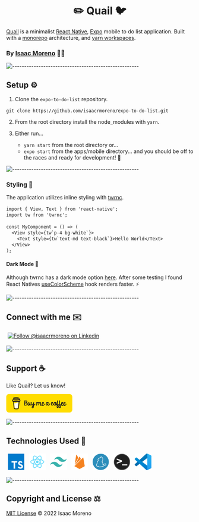 <h1 align="center"> ✏️ Quail 🐦 </h1>

[Quail](https://quailapp.vercel.app/) is a minimalist [React Native](https://reactnative.dev/), [Expo](https://docs.expo.dev/guides/) mobile to do list application. Built with a [monorepo](https://www.atlassian.com/git/tutorials/monorepos) architecture, and [yarn workspaces](https://yarnpkg.com/features/workspaces).

### By [Isaac Moreno](https://www.linkedin.com/in/isaacrmoreno/) 👨‍💻

![-----------------------------------------------------](https://raw.githubusercontent.com/andreasbm/readme/master/assets/lines/rainbow.png)

## Setup ⚙️

1. Clone the `expo-to-do-list` repository.

```
git clone https://github.com/isaacrmoreno/expo-to-do-list.git
```

2. From the root directory install the node_modules with `yarn`.

3. Either run...

   - `yarn start` from the root directory or...
   - `expo start` from the apps/mobile directory...
     and you should be off to the races and ready for development! 🏇

![-----------------------------------------------------](https://raw.githubusercontent.com/andreasbm/readme/master/assets/lines/rainbow.png)

### Styling 🎨

The application utilizes inline styling with [twrnc](https://github.com/jaredh159/tailwind-react-native-classnames).

```
import { View, Text } from 'react-native';
import tw from 'twrnc';

const MyComponent = () => (
  <View style={tw`p-4 bg-white`}>
    <Text style={tw`text-md text-black`}>Hello World</Text>
  </View>
);
```

#### Dark Mode 🧛

Although twrnc has a dark mode option [here](https://github.com/jaredh159/tailwind-react-native-classnames#enabling-device-context-prefixes). After some testing I found React Natives [useColorScheme](https://reactnative.dev/docs/usecolorscheme) hook renders faster. ⚡

![-----------------------------------------------------](https://raw.githubusercontent.com/andreasbm/readme/master/assets/lines/rainbow.png)

## Connect with me ✉️

<a href="https://www.linkedin.com/in/isaacrmoreno/">
<img src=https://external-content.duckduckgo.com/iu/?u=https%3A%2F%2Fmyclouddoor.com%2Fwp-content%2Fuploads%2F2019%2F11%2FLinkedin-logo.png&f=1&nofb=1  height="40" style="vertical-align:top; margin:4px" alt="Follow @isaacrmoreno on Linkedin"> 
</a>

![-----------------------------------------------------](https://raw.githubusercontent.com/andreasbm/readme/master/assets/lines/rainbow.png)

## Support ☕

Like Quail? Let us know!

<a href="https://www.buymeacoffee.com/N3j19RC0nH">
  <img src="./apps/mobile/assets/bmc-button.png" alt="Buy Me a Coffee Logo" height="50"/>
</a>

![-----------------------------------------------------](https://raw.githubusercontent.com/andreasbm/readme/master/assets/lines/rainbow.png)

## Technologies Used 💾

<div>

<img src="https://raw.githubusercontent.com/devicons/devicon/master/icons/typescript/typescript-original.svg" alt="TypeScipt" height="45" style="vertical-align:top; margin:4px">
<img src="https://raw.githubusercontent.com/github/explore/80688e429a7d4ef2fca1e82350fe8e3517d3494d/topics/react/react.png" alt="React" height="45" style="vertical-align:top; margin:4px">
<img src="https://raw.githubusercontent.com/devicons/devicon/master/icons/tailwindcss/tailwindcss-plain.svg" alt="Tailwind CSS" height="45" style="vertical-align:top; margin:4px">
<img src="https://raw.githubusercontent.com/devicons/devicon/master/icons/firebase/firebase-plain.svg" alt="Firebase" height="45" style="vertical-align:top; margin:4px">
<img src="https://raw.githubusercontent.com/devicons/devicon/master/icons/yarn/yarn-original.svg" alt="Yarn" height="45" style="vertical-align:top; margin:4px">
<img src="https://raw.githubusercontent.com/github/explore/80688e429a7d4ef2fca1e82350fe8e3517d3494d/topics/terminal/terminal.png" alt="Terminal" height="45" style="vertical-align:top; margin:4px">
<img src="https://raw.githubusercontent.com/github/explore/80688e429a7d4ef2fca1e82350fe8e3517d3494d/topics/visual-studio-code/visual-studio-code.png" alt="VS Code" height="45" style="vertical-align:top; margin:4px">
</div>

![-----------------------------------------------------](https://raw.githubusercontent.com/andreasbm/readme/master/assets/lines/rainbow.png)

<h2>Copyright and License ⚖️</h2>

[MIT License](license) &copy; 2022 Isaac Moreno
